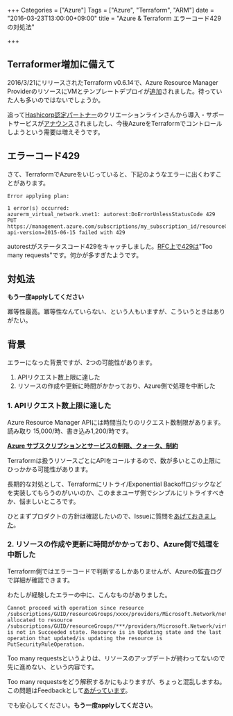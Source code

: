 +++
Categories = ["Azure"]
Tags = ["Azure", "Terraform", "ARM"]
date = "2016-03-23T13:00:00+09:00"
title = "Azure & Terraform エラーコード429の対処法"

+++

## Terraformer増加に備えて
2016/3/21にリリースされたTerraform v0.6.14で、Azure Resource Manager ProviderのリソースにVMとテンプレートデプロイが[追加](https://github.com/hashicorp/terraform/blob/v0.6.14/CHANGELOG.md)されました。待っていた人も多いのではないでしょうか。

追って[Hashicorp認定パートナー](https://www.hashicorp.com/partners.html#sipart)のクリエーションラインさんから導入・サポートサービスが[アナウンス](http://www.creationline.com/lab/13268)されましたし、今後AzureをTerraformでコントロールしようという需要は増えそうです。

## エラーコード429
さて、TerraformでAzureをいじっていると、下記のようなエラーに出くわすことがあります。

    Error applying plan:

    1 error(s) occurred:
    azurerm_virtual_network.vnet1: autorest:DoErrorUnlessStatusCode 429 PUT https://management.azure.com/subscriptions/my_subscription_id/resourceGroups/mygroup/providers/Microsoft.Network/virtualnetworks/vnet1?api-version=2015-06-15 failed with 429

autorestがステータスコード429をキャッチしました。[RFC上で429は](https://tools.ietf.org/html/rfc6585#section-4)"Too many requests"です。何かが多すぎたようです。

## 対処法
**もう一度applyしてください**

冪等性最高。冪等性なんていらない、という人もいますが、こういうときはありがたい。

## 背景
エラーになった背景ですが、2つの可能性があります。

1. APIリクエスト数上限に達した
2. リソースの作成や更新に時間がかかっており、Azure側で処理を中断した

### 1. APIリクエスト数上限に達した
Azure Resource Manager APIには時間当たりのリクエスト数制限があります。読み取り 15,000/時、書き込み1,200/時です。

**[Azure サブスクリプションとサービスの制限、クォータ、制約](https://azure.microsoft.com/ja-jp/documentation/articles/azure-subscription-service-limits/)**

Terraformは扱うリソースごとにAPIをコールするので、数が多いとこの上限にひっかかる可能性があります。

長期的な対処として、Terraformにリトライ/Exponential Backoffロジックなどを実装してもらうのがいいのか、このままユーザ側でシンプルにリトライすべきか、悩ましいところです。

ひとまずプロダクトの方針は確認したいので、Issueに質問を[あげておきました](https://github.com/hashicorp/terraform/issues/5704)。

### 2. リソースの作成や更新に時間がかかっており、Azure側で処理を中断した
Terraform側ではエラーコードで判断するしかありませんが、Azureの監査ログで詳細が確認できます。

わたしが経験したエラーの中に、こんなものがありました。

    Cannot proceed with operation since resource /subscriptions/GUID/resourceGroups/xxxx/providers/Microsoft.Network/networkSecurityGroups/yyy allocated to resource /subscriptions/GUID/resourceGroups/***/providers/Microsoft.Network/virtualNetworks/yyy is not in Succeeded state. Resource is in Updating state and the last operation that updated/is updating the resource is PutSecurityRuleOperation. 
    
Too many requestsというよりは、リソースのアップデートが終わってないので先に進めない、という内容です。

Too many requestsをどう解釈するかにもよりますが、ちょっと混乱しますね。この問題はFeedbackとして[あがっています](https://feedback.azure.com/forums/34192--general-feedback/suggestions/13069563-better-http-status-code-instead-of-429)。


でも安心してください。**もう一度applyしてください**。